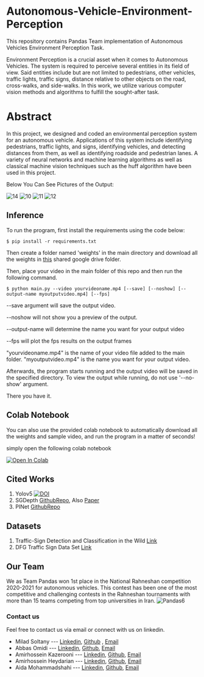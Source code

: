 # Autonomous-Vehicle-Environment-Perception
This repository contains Pandas Team implementation of Autonomous Vehicles Environment Perception Task.

Environment Perception is a crucial asset when it comes to Autonomous Vehicles. The system is required to perceive several entities in its field of view. Said entities include but are not limited to pedestrians, other vehicles,  traffic lights, traffic signs, distance relative to other objects on the road, cross-walks, and side-walks. In this work, we utilize various computer vision methods and algorithms to fulfill the sought-after task.

# Abstract
In this project, we designed and coded an environmental perception system for an autonomous vehicle. Applications of this system include identifying pedestrians, traffic lights, and signs, identifying vehicles, and detecting distances from them, as well as identifying roadside and pedestrian lanes. A variety of neural networks and machine learning algorithms as well as classical machine vision techniques such as the huff algorithm have been used in this project.


Below You Can See Pictures of the Output:

![14](https://user-images.githubusercontent.com/61683254/121145468-3b24af00-c854-11eb-8597-1f8d1d64e57f.PNG)
![10](https://user-images.githubusercontent.com/61683254/121145068-d406fa80-c853-11eb-846c-94d4735f2569.PNG)
![11](https://user-images.githubusercontent.com/61683254/121145075-d5382780-c853-11eb-9e69-8b9c3f3add6f.PNG)
![12](https://user-images.githubusercontent.com/61683254/121145081-d6695480-c853-11eb-9f87-b0c74bc65f4b.PNG)


## Inference
To run the program, first install the requirements using the code below:
```
$ pip install -r requirements.txt
```
Then create a folder named 'weights' in the main directory and download all the weights in [this](https://drive.google.com/u/0/uc?id=1-MpEWgI-s1V5d6O5iq8cd29yKcrBkO_4&export=download) shared google drive folder.

Then, place your video in the main folder of this repo and then run the following command.
```
$ python main.py --video yourvideoname.mp4 [--save] [--noshow] [--output-name myoutputvideo.mp4] [--fps]
```
--save argument will save the output video.

--noshow will not show you a preview of the output.

--output-name will determine the name you want for your output video

--fps will plot the fps results on the output frames

"yourvideoname.mp4" is the name of your video file added to the main folder.
"myoutputvideo.mp4" is the name you want for your output video.

Afterwards, the program starts running and the output video will be saved in the specified directory. To view the output while running, do not use '--no-show' argument.

There you have it.

## Colab Notebook
You can also use the provided colab notebook to automatically download all the weights and sample video, and run the program in a matter of seconds!

simply open the following colab notebook

[![Open In Colab](https://colab.research.google.com/assets/colab-badge.svg)](https://colab.research.google.com/github/Pandas-Team/Autonomous-Vehicle-Environment-Perception/blob/main/Pandas_Team.ipynb)

## Cited Works
1. Yolov5 [![DOI](https://zenodo.org/badge/264818686.svg)](https://zenodo.org/badge/latestdoi/264818686)
2. SGDepth [GithubRepo](https://github.com/ifnspaml/SGDepth), Also [Paper](https://arxiv.org/abs/2007.06936)
3. PINet [GithubRepo](https://github.com/koyeongmin/PINet_new)
## Datasets
1. Traffic-Sign Detection and Classification in the Wild [Link](https://cg.cs.tsinghua.edu.cn/traffic-sign/)
2. DFG Traffic Sign Data Set [Link](https://www.vicos.si/Downloads/DFGTSD#:~:text=Dataset%20consists%20of%20200%20traffic,around%207000%20high%2Dresolution%20images.&text=The%20images%20have%20been%20anonymized,with%20the%20EU%20GDPR%20legislation.)

## Our Team
We as Team Pandas won 1st place in the National Rahneshan competition 2020-2021 for autonomous vehicles. This contest has been one of the most competitive and challenging contests in the Rahneshan tournaments with more than 15 teams competing from top universities in Iran.
![Pandas6](https://user-images.githubusercontent.com/44018277/113591619-5e12c700-9649-11eb-805d-dd504081456e.jpg)

### Contact us
Feel free to contact us via email or connect with us on linkedin.

- Milad Soltany --- [Linkedin](https://www.linkedin.com/in/milad-soltany/), [Github](https://github.com/miladsoltany) , [Email](mailto:soltany.m.99@gmail.com)
- Abbas Omidi --- [Linkedin](https://www.linkedin.com/in/abbasomidi77/), [Github](https://github.com/abbasomidi77), [Email](mailto:abbasomidi77@gmail.com)
- Amirhossein Kazerooni ---  [Linkedin](https://www.linkedin.com/in/amirhossein477/), [Github](https://github.com/amirhossein-kz), [Email](mailto:Amirhossein477@gmail.com )
- Amirhossein Heydarian ---  [Linkedin](https://www.linkedin.com/in/amirhosseinh77/), [Github](https://github.com/amirhosseinh77), [Email](mailto:amirhossein4633@gmail.com )
- Aida Mohammadshahi ---  [Linkedin](https://www.linkedin.com/in/aida-mohammadshahi-9845861b3/), [Github](https://github.com/aidamohammadshahi), [Email](mailto:aidamoshahi@gmail.com)
